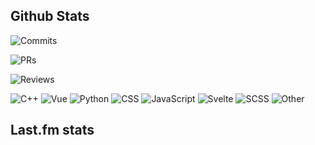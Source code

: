 ## Github Stats

![Commits](https://img.shields.io/badge/412%20commits%20pushed-87c4f2?style=flat-square)

![PRs](https://img.shields.io/badge/88%20pull%20requests%20submitted-fcabd8?style=flat-square)

![Reviews](https://img.shields.io/badge/67%20pull%20requests%20review-ffe799?style=flat-square)

![C++](https://img.shields.io/badge/47.7-white?style=flat-square&label=C%2B%2B&labelColor=%23f34b7d)
![Vue](https://img.shields.io/badge/14.7-white?style=flat-square&label=Vue&labelColor=%2341b883)
![Python](https://img.shields.io/badge/12.9-white?style=flat-square&label=Python&labelColor=%233572A5)
![CSS](https://img.shields.io/badge/8.6-white?style=flat-square&label=CSS&labelColor=%23563d7c)
![JavaScript](https://img.shields.io/badge/4.7-white?style=flat-square&label=JavaScript&labelColor=%23f1e05a)
![Svelte](https://img.shields.io/badge/4.2-white?style=flat-square&label=Svelte&labelColor=%23ff3e00)
![SCSS](https://img.shields.io/badge/3.8-white?style=flat-square&label=SCSS&labelColor=%23c6538c)
![Other](https://img.shields.io/badge/2.9-white?style=flat-square&label=Other&labelColor=%23ededed)

## Last.fm stats
<!--START_LASTFM_ARTISTS:{"period": "3month", "rows": 5}-->
<!--END_LASTFM_ARTISTS-->
<!--START_LASTFM_ALBUMS:{"period": "6month", "rows": 5}-->
<!--END_LASTFM_ALBUMS-->
<!--START_LASTFM_TRACKS:{"period": "1year", "rows": 5}-->
<!--END_LASTFM_TRACKS-->
